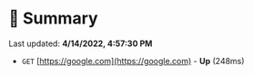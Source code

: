 # 📖 Summary
Last updated: **4/14/2022, 4:57:30 PM**

- `GET` [https://google.com](https://google.com) - **Up** (248ms)

